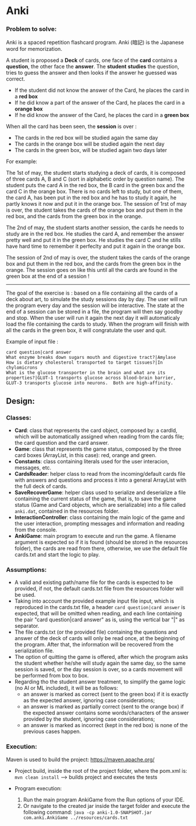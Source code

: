 # Anki

### Problem to solve:

Anki is a spaced repetition flashcard program. Anki (暗記) is the Japanese word for memorization.

A student is proposed a **Deck** of cards, one face of the **card** contains a **question**, the other face the **answer**.
The **student** **studies** the question, tries to guess the answer and then looks if the answer he guessed was correct.

- If the student did not know the answer of the Card, he places the card in a **red box**
- If he did know a part of the answer of the Card, he places the card in a **orange box**
- If he did know the answer of the Card, he places the card in a **green box**

When all the card has been seen, the **session** is over : 

- The cards in the red box will be studied again the same day
- The cards in the orange box will be studied again the next day
- The cards in the green box, will be studied again two days later

For example:

The 1st of may, the student starts studying a deck of cards, it is composed of three cards A, B and C (sort in alphabetic order by question name).
The student puts the card A in the red box, the B card in the green box and the card C in the orange box.
There is no cards left to study, but one of them, the card A, has been put in the red box and he has to study it again, he partly knows it now and put it in the orange box.
The session of 1rst of may is over, the student takes the cards of the orange box and put them in the red box, and the cards from the green box in the orange.

The 2nd of may, the student starts another session, the cards he needs to study are in the red box. He studies the card A, and remember the answer pretty well and put it in the green box. He studies the card C and he stills have hard time to remember it perfeclty and put it again in the orange box.

The session of 2nd of may is over, the student takes the cards of the orange box and put them in the red box, and the cards from the green box in the orange.
The session goes on like this until all the cards are found in the green box at the end of a session !

---------------

The goal of the exercise is : based on a file containing all the cards of a deck about art, to simulate the study sessions day by day. The user will run the program every day and the session will be interactive. The state at the end of a session can be stored in a file, the program will then say goodby and stop.
When the user will run it again the next day it will automaticaly load the file containing the cards to study.
When the program will finish with all the cards in the green box, it will congratulate the user and quit.

Example of input file :
```csv
card question|card answer
What enzyme breaks down sugars mouth and digestive tract?|Amylase
How is dietary cholesterol transported to target tissues?|In chylomicrons
What is the glucose transporter in the brain and what are its properties?|GLUT-1 transports glucose across blood-brain barrier, GLUT-3 transports glucose into neurons.  Both are high-affinity.
```


## Design:
### Classes:
- **Card**: class that represents the card object, composed by: a cardId, which will be automatically assigned when reading from the cards file; the card question and the card answer.
- **Game**: class that represents the game status, composed by the three card boxes (ArrayList, in this case): red, orange and green.
- **Constants**: class containing literals used for the user interacion, messages, etc.
- **CardsReader**: helper class to read from the incoming/default cards file with answers and questions and process it into a general ArrayList with the full deck of cards.
- **SaveRecoverGame**: helper class used to serialize and deserialize a file containing the current status of the game, that is, to save the game status (Game and Card objects, which are serializable) into a file called ```anki.dat```, contained in the resources folder.
- **InteractionController**: class containing the main logic of the game and the user interaction, prompting messages and information and reading from the console.
- **AnkiGame**: main program to execute and run the game. A filename argument is expected so if it is found (should be stored in the resources folder), the cards are read from there, otherwise, we use the default file cards.txt and start the logic to play.

### Assumptions:
- A valid and existing path/name file for the cards is expected to be provided, if not, the
	default cards.txt file from the resources folder will be used.
- Taking into account the provided example input file input, which is reproduced in the cards.txt file, a header `card question|card answer` is expected, that will be omitted when reading, and each line containing the pair "card question|card answer" as is, using the vertical bar "|" as separator.
- The file cards.txt (or the provided file) containing the questions and answer of the deck of cards will only be read once, at the beginning of the program. After that, the information will be recovered from the serialization file.
- The option of quitting the game is offered, after which the program asks the student whether he/she will study again the same day, so the same session is saved, or the day session is over, so a cards movement will be performed from box to box.
- Regarding tho the student answer treatment, to simplify the game logic (no AI or ML included), it will be as follows:
	- an answer is marked as correct (sent to the green box) if it is exactly as the expected answer, ignoring case considerations;
	- an answer is marked as partially correct (sent to the orange box) if the expected answer contains some words/characters of the answer provided by the student, ignoring case considerations;
	- an answer is marked as incorrect (kept in the red box) is none of the previous cases happen.

### Execution:
Maven is used to build the project: https://maven.apache.org/
- Project build, inside the root of the project folder, where the pom.xml is: 
		```mvn clean install``` --> builds project and executes the tests

- Program execution:
  1. Run the main program AnkiGame from the Run options of your IDE.
  2. Or navigate to the created jar inside the target folder and execute the following command:
  ```java -cp anki-1.0-SNAPSHOT.jar com.anki.AnkiGame ../resources/cards.txt```
